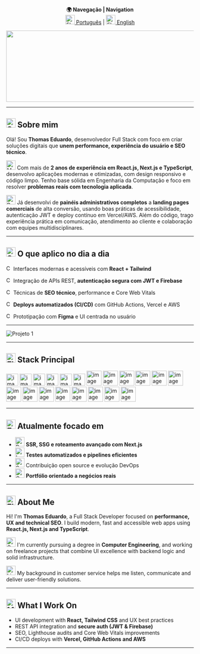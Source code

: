 <p align="center">
  <b>🌍 Navegação | Navigation</b><br>
  <a href="#-sobre-mim"><img src="https://raw.githubusercontent.com/Tarikul-Islam-Anik/Telegram-Animated-Emojis/main/Flags/Flag%20Brazil.webp" alt="Flag Brazil" width="25" height="25" />  Português</a> | 
  <a href="#-about-me"> <img src="https://raw.githubusercontent.com/Tarikul-Islam-Anik/Telegram-Animated-Emojis/main/Flags/Flag%20United%20States.webp" alt="Flag United States" width="25" height="25" />  English</a>
</p>

<p align="center">
<img width="1128" height="191" alt="linkedin (1)" src="https://github.com/user-attachments/assets/6ff6438d-f71d-4429-ab04-7ce8a8a6faf2" />

</p>

---

## <img src="https://raw.githubusercontent.com/Tarikul-Islam-Anik/Telegram-Animated-Emojis/main/Smileys/Smiling%20Face%20With%20Sunglasses.webp" alt="Smiling Face With Sunglasses" width="25" height="25" />  Sobre mim

Olá! Sou **Thomas Eduardo**, desenvolvedor Full Stack com foco em criar soluções digitais que **unem performance, experiência do usuário e SEO técnico**. 

<img src="https://raw.githubusercontent.com/Tarikul-Islam-Anik/Telegram-Animated-Emojis/main/People/Man%20Technologist.webp" alt="Man Technologist" width="25" height="25" />  Com mais de **2 anos de experiência em React.js, Next.js e TypeScript**, desenvolvo aplicações modernas e otimizadas, com design responsivo e código limpo. Tenho base sólida em Engenharia da Computação e foco em resolver **problemas reais com tecnologia aplicada**.

<img src="https://raw.githubusercontent.com/Tarikul-Islam-Anik/Telegram-Animated-Emojis/main/People/Backhand%20Index%20Pointing%20Right.webp" alt="Backhand Index Pointing Right" width="25" height="25" />  Já desenvolvi de **painéis administrativos completos** a **landing pages comerciais** de alta conversão, usando boas práticas de acessibilidade, autenticação JWT e deploy contínuo em Vercel/AWS. Além do código, trago experiência prática em comunicação, atendimento ao cliente e colaboração com equipes multidisciplinares.

---

## <img src="https://raw.githubusercontent.com/Tarikul-Islam-Anik/Telegram-Animated-Emojis/main/Smileys/Saluting%20Face.webp" alt="Saluting Face" width="25" height="25" /> O que aplico no dia a dia

<img src="https://raw.githubusercontent.com/Tarikul-Islam-Anik/Telegram-Animated-Emojis/main/Symbols/Check%20Mark%20Button.webp" alt="Check Mark Button" width="15" height="15" /> Interfaces modernas e acessíveis com **React + Tailwind** 

<img src="https://raw.githubusercontent.com/Tarikul-Islam-Anik/Telegram-Animated-Emojis/main/Symbols/Check%20Mark%20Button.webp" alt="Check Mark Button" width="15" height="15" /> Integração de APIs REST, **autenticação segura com JWT e Firebase**  

<img src="https://raw.githubusercontent.com/Tarikul-Islam-Anik/Telegram-Animated-Emojis/main/Symbols/Check%20Mark%20Button.webp" alt="Check Mark Button" width="15" height="15" /> Técnicas de **SEO técnico**, performance e Core Web Vitals 

<img src="https://raw.githubusercontent.com/Tarikul-Islam-Anik/Telegram-Animated-Emojis/main/Symbols/Check%20Mark%20Button.webp" alt="Check Mark Button" width="15" height="15" /> **Deploys automatizados (CI/CD)** com GitHub Actions, Vercel e AWS  

<img src="https://raw.githubusercontent.com/Tarikul-Islam-Anik/Telegram-Animated-Emojis/main/Symbols/Check%20Mark%20Button.webp" alt="Check Mark Button" width="15" height="15" /> Prototipação com **Figma** e UI centrada no usuário

---


![Projeto 1](https://github.com/user-attachments/assets/fdc36e9f-ea51-4f5f-8b01-7acf67d655e7)

---


## <img src="https://raw.githubusercontent.com/Tarikul-Islam-Anik/Telegram-Animated-Emojis/main/People/Flexed%20Biceps.webp" alt="Flexed Biceps" width="25" height="25" />  Stack Principal

<p>
  <img width="32" height="32" alt="image" src="https://github.com/user-attachments/assets/49c2be2d-a167-4f60-a4cb-4bb7a0998c36" />
  <img width="32" height="32" alt="image" src="https://github.com/user-attachments/assets/7e90060e-e6e0-4212-a001-abf352f8907e" />
<img width="32" height="32" alt="image" src="https://github.com/user-attachments/assets/8934e0bf-b9dd-4315-ad54-eec34f4ce62d" />
<img width="32" height="32" alt="image" src="https://github.com/user-attachments/assets/08b8ed7b-26dc-4b87-8cb3-d0fab0e14249" />
<img width="32" height="32" alt="image" src="https://github.com/user-attachments/assets/465c0a05-8d6c-40ae-b91b-da75f5e71552" />

<img width="32" height="32" alt="image" src="https://github.com/user-attachments/assets/17377e12-35bf-447f-9a78-0b0e18991225" />



  <img width="40" height="40" alt="image" src="https://github.com/user-attachments/assets/faafb412-bd07-4c84-8fa4-9e30ec938f63" />
  <img width="40" height="40" alt="image" src="https://github.com/user-attachments/assets/b94f553d-5f46-4b31-87ee-a856cbcc0256" />
  <img width="40" height="40" alt="image" src="https://github.com/user-attachments/assets/667d55e7-2873-4b5a-b1fa-90064fc8a4d9" />
  <img width="40" height="40" alt="image" src="https://github.com/user-attachments/assets/2df97bea-1acd-4e51-b6cd-2a2f61a5fa3b" />
  <img width="40" height="40" alt="image" src="https://github.com/user-attachments/assets/e3bae8b5-cfbc-423f-9591-d422d0312e84" />
  <img width="40" height="40" alt="image" src="https://github.com/user-attachments/assets/5a4ca125-e10d-443d-b681-87a36f2a0fc5" />
  <img width="40" height="40" alt="image" src="https://github.com/user-attachments/assets/83469242-fe29-4147-903f-6f326dce24ae" />
  <img width="40" height="40" alt="image" src="https://github.com/user-attachments/assets/3f91c15b-b867-4f79-a976-aff1e05c27d9" />
  <img width="40" height="40" alt="image" src="https://github.com/user-attachments/assets/5d56ada7-00b7-49cc-99ba-35d2a0f47c32" />
<img width="40" height="40" alt="image" src="https://github.com/user-attachments/assets/e2910ee8-6f70-464a-9941-5aca9cc808bf" />
  <img width="40" height="40" alt="image" src="https://github.com/user-attachments/assets/e876510c-3abe-4548-b7e0-acd9c4d826c9" />
  <img width="40" height="40" alt="image" src="https://github.com/user-attachments/assets/907382d3-ff61-4171-afb2-50d8cac21812" />
  <img width="40" height="40" alt="image" src="https://github.com/user-attachments/assets/e624580b-8581-43b2-a133-df06919be277" />
  <img width="40" height="40" alt="image" src="https://github.com/user-attachments/assets/ddda4010-6a79-4f6c-aafe-08e3cb1d8343" />












</p>

---

## <img src="https://raw.githubusercontent.com/Tarikul-Islam-Anik/Telegram-Animated-Emojis/main/People/Eyes.webp" alt="Eyes" width="25" height="25" />  Atualmente focado em

- <img src="https://raw.githubusercontent.com/Tarikul-Islam-Anik/Telegram-Animated-Emojis/main/Travel%20and%20Places/Rocket.webp" alt="Rocket" width="25" height="25" />  **SSR, SSG e roteamento avançado com Next.js**
- <img src="https://raw.githubusercontent.com/Tarikul-Islam-Anik/Telegram-Animated-Emojis/main/Objects/Laptop.webp" alt="Laptop" width="25" height="25" />  **Testes automatizados e pipelines eficientes**
- <img src="https://raw.githubusercontent.com/Tarikul-Islam-Anik/Telegram-Animated-Emojis/main/Animals%20and%20Nature/Seedling.webp" alt="Seedling" width="25" height="25" />  Contribuição open source e evolução DevOps
- <img src="https://raw.githubusercontent.com/Tarikul-Islam-Anik/Telegram-Animated-Emojis/main/Objects/Card%20Index%20Dividers.webp" alt="Card Index Dividers" width="25" height="25" />  **Portfólio orientado a negócios reais**

---

## <img src="https://raw.githubusercontent.com/Tarikul-Islam-Anik/Telegram-Animated-Emojis/main/Flags/Flag%20United%20States.webp" alt="Flag United States" width="25" height="25" />  About Me

Hi! I'm **Thomas Eduardo**, a Full Stack Developer focused on **performance, UX and technical SEO**. I build modern, fast and accessible web apps using **React.js, Next.js and TypeScript**.

<img src="https://raw.githubusercontent.com/Tarikul-Islam-Anik/Telegram-Animated-Emojis/main/Objects/Graduation%20Cap.webp" alt="Graduation Cap" width="25" height="25" />  I'm currently pursuing a degree in **Computer Engineering**, and working on freelance projects that combine UI excellence with backend logic and solid infrastructure.

<img src="https://raw.githubusercontent.com/Tarikul-Islam-Anik/Telegram-Animated-Emojis/main/Objects/Light%20Bulb.webp" alt="Light Bulb" width="25" height="25" />  My background in customer service helps me listen, communicate and deliver user-friendly solutions.

---

## <img src="https://raw.githubusercontent.com/Tarikul-Islam-Anik/Telegram-Animated-Emojis/main/People/Man%20Shrugging.webp" alt="Man Shrugging" width="25" height="25" />  What I Work On

- UI development with **React, Tailwind CSS** and UX best practices  
- REST API integration and **secure auth (JWT & Firebase)**  
- SEO, Lighthouse audits and Core Web Vitals improvements  
- CI/CD deploys with **Vercel, GitHub Actions and AWS**

---
